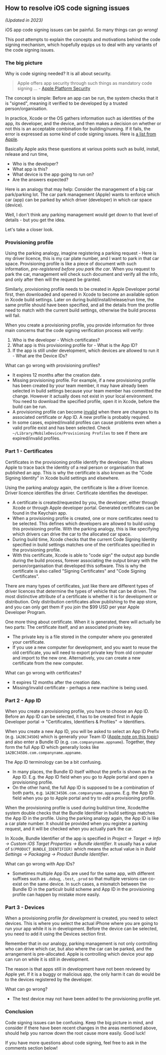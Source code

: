 ## How to resolve iOS code signing issues

_(Updated in 2023)_

iOS app code signing issues can be painful. So many things can go wrong! 

This post attempts to explain the concepts and motivations behind the code signing mechanism, which hopefully equips us to deal with any variants of the code signing issues.

### The big picture

Why is code signing needed? It is all about security.

> Apple offers app security through such things as mandatory code signing ... - [Apple Platform Security](https://support.apple.com/en-au/guide/security/sec7c917bf14/web)

The concept is simple: Before an app can be run, the system checks that it is "signed", meaning it verified to be developed by a trusted person/organisation.

In practice, Xcode or the OS gathers information such as identities of the app, its developer, and the device, and then makes a decision on whether or not this is an acceptable combination for building/running. If it fails, the error is expressed as some kind of code signing issues. Here is [a list from Apple](https://developer.apple.com/library/archive/technotes/tn2407/_index.html).

Basically Apple asks these questions at various points such as build, install, release and run time,

- Who is the developer? 
- What app is this? 
- What device is the app going to run on?
- Are the answers expected?

Here is an analogy that may help: Consider the management of a big car park/parking lot. The car park management (Apple) wants to enforce which car (app) can be parked by which driver (developer) in which car space (device).

Well, I don't think any parking management would get down to that level of details - but you get the idea.

Let's take a closer look.


### Provisioning profile

Using the parking analogy, imagine registering a parking request - Here is my driver licence, this is my car plate number, and I want to park in that car space. Provisioning profile is like a piece of document with such information, _pre-registered before you park the car_. When you request to park the car, management will check such document and verify all the info, and only after then will the request be granted.

Similarly, provisioning profile needs to be created in Apple Developer portal first, then downloaded and opened in Xcode to become an available option in Xcode build settings. Later on during build/install/release/run time, the same profile should have been specified, and all the details from the profile need to match with the current build settings, otherwise the build process will fail.

When you create a provisioning profile, you provide information for three main concerns that the code signing verification process will verify:

1. Who is the developer - Which certificates?
2. What app is this provisioning profile for - What is the App ID?
3. If the app is still under development, which devices are allowed to run it - What are the Device IDs?

What can go wrong with provisioning profiles?

- It expires 12 months after the creation date.
- Missing provisioning profile. For example, if a new provisioning profile has been created by your team member, it may have already been selected in build settings because your team member has committed the change. However it actually does not exist in your local environment. You need to download the specified profile, open it in Xcode, before the build can be run.
- A provisioning profile can become [invalid](https://developer.apple.com/library/archive/qa/qa1878/_index.html) when there are changes to its associated certificate or App ID. A new profile is probably required.
- In some cases, expired/invalid profiles can cause problems even when a valid profile exist and has been selected. Check `~/Library/MobileDevice/Provisioning Profiles` to see if there are expired/invalid profiles.


### Part 1 - Certificates

Certificates in the provisioning profile identify the developer. This allows Apple to trace back the identity of a real person or organisation that published an app. This is why the certificate is also known as the "Code Signing Identity" in Xcode build settings and elsewhere.

Using the parking analogy again, the certificate is like a driver licence. Driver licence identifies the driver. Certificate identifies the developer. 

- A certificate is created/requested by you, the developer, either through Xcode or through Apple developer portal. Generated certificates can be found in the Keychain app. 
- When a provisioning profile is created, one or more certificates need to be selected. This defines which developers are allowed to build using this provisioning profile. With the parking analogy, this is like specifying which drivers can drive the car to the allocated car space.
- During build time, Xcode checks that the current Code Signing Identity specified in build settings matches one of the certificates specified in the provisioning profile. 
- With this certificate, Xcode is able to "code sign" the output app bundle during the build process,  forever associating the output binary with the person/organisation that developed this software. This is why the certificate is also called "Signing Certificates" and "Code Signing Certificates".

There are many types of certificates, just like there are different types of driver licences that determine the types of vehicle that can be driven. The most distinctive attribute of a certificate is whether it is for  development or distribution. Only distribution certificates allow publishing to the app store, and you can only get them if you join the $99 USD per year Apple Developer Program. 

One more thing about certificate. When it is generated, there will actually be two parts: The certificate itself, and an associated private key. 

- The private key is a file stored in the computer where you generated your certificate.
- If you use a new computer for development, and you want to reuse the old certificate, you will need to export private key from old computer and import to the new one. Alternatively, you can create a new certificate from the new computer.
    
What can go wrong with certificates?

- It expires 12 months after the creation date.
- Missing/invalid certificate - perhaps a new machine is being used.


### Part 2 - App ID

When you create a provisioning profile, you have to choose an App ID. Before an App ID can be selected, it has to be created first in Apple Developer portal -> "Certificates, Identifiers & Profiles" -> Identifiers.

When you create a new App ID, you will be asked to select an App ID Prefix (e.g. `1A2BC345D6`) which is generally your Team ID ([Apple note on this topic](https://developer.apple.com/library/archive/technotes/tn2311/_index.html)) and also enter a Bundle ID (e.g. `com.companyname.appname`). Together, they form the full App ID which generally looks like `1A2BC345D6.com.companyname.appname`.

The App ID terminology can be a bit confusing. 

- In many places, the Bundle ID itself without the prefix is shown as the App ID. E.g. the App ID field when you go to Apple portal and open a provisioning profile.
- On the other hand, the full App ID is supposed to be a combination of both parts, e.g. `1A2BC345D6.com.companyname.appname`. E.g. the App ID field when you go to Apple portal and try to _edit_ a provisioning profile.

When the provisioning profile is used during build/run time, Xcode/the system double checks that the Bundle Identifier in build settings matches the App ID in the profile. Using the parking analogy again, the App ID is like a car plate number. It should be provided when you register a parking request, and it will be checked when you actually park the car.

In Xcode, Bundle Identifier of the app is specified in _Project -> Target -> Info -> Custom iOS Target Properties -> Bundle identifier_. It usually has a value of `$(PRODUCT_BUNDLE_IDENTIFIER)` which means the actual value is in _Build Settings -> Packaging -> Product Bundle Identifier_.

What can go wrong with App IDs?

- Sometimes multiple App IDs are used for the same app, with different suffixes such as `.debug`, `.test`, `.prod` so that multiple versions can co-exist on the same device. In such cases, a mismatch between the Bundle ID in the particulr build scheme and App ID in the provisioning profile can happen by mistake more easily.


### Part 3 - Devices

When a provisioning profile _for development_ is created, you need to select devices. This is where you select the actual iPhone where you are going to run your app while it is in development. Before the device can be selected, you need to add it using the Devices section first. 

Remember that in our analogy, parking management is not only controlling who can drive which car, but also where the car can be parked, and the arrangement is pre-allocated. Apple is controlling which device your app can run on while it is still in development.

The reason is that apps still in development have not been reviewed by Apple yet. If it is a buggy or malicious app, the only harm it can do would be to the devices registered by the developer.

What can go wrong?

- The test device may not have been added to the provisioning profile yet.


### Conclusion

Code signing issues can be confusing. Keep the big picture in mind, and consider if there have been recent changes in the areas mentioned above, should help you narrow down the root cause more easily. Good luck!

If you have more questions about code signing, feel free to ask in the comments section below!

